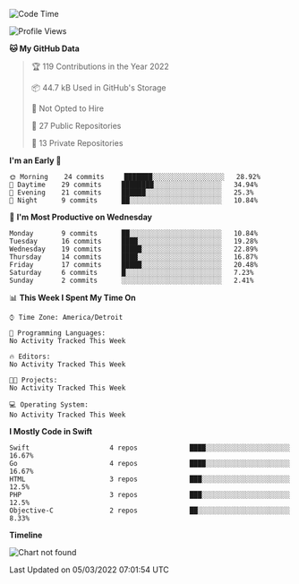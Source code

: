 <!--START_SECTION:waka-->
![Code Time](http://img.shields.io/badge/Code%20Time-26%20mins-blue)

![Profile Views](http://img.shields.io/badge/Profile%20Views-0-blue)

**🐱 My GitHub Data** 

> 🏆 119 Contributions in the Year 2022
 > 
> 📦 44.7 kB Used in GitHub's Storage 
 > 
> 🚫 Not Opted to Hire
 > 
> 📜 27 Public Repositories 
 > 
> 🔑 13 Private Repositories  
 > 
**I'm an Early 🐤** 

```text
🌞 Morning    24 commits     ███████░░░░░░░░░░░░░░░░░░   28.92% 
🌆 Daytime    29 commits     ████████░░░░░░░░░░░░░░░░░   34.94% 
🌃 Evening    21 commits     ██████░░░░░░░░░░░░░░░░░░░   25.3% 
🌙 Night      9 commits      ██░░░░░░░░░░░░░░░░░░░░░░░   10.84%

```
📅 **I'm Most Productive on Wednesday** 

```text
Monday       9 commits      ██░░░░░░░░░░░░░░░░░░░░░░░   10.84% 
Tuesday      16 commits     ████░░░░░░░░░░░░░░░░░░░░░   19.28% 
Wednesday    19 commits     █████░░░░░░░░░░░░░░░░░░░░   22.89% 
Thursday     14 commits     ████░░░░░░░░░░░░░░░░░░░░░   16.87% 
Friday       17 commits     █████░░░░░░░░░░░░░░░░░░░░   20.48% 
Saturday     6 commits      █░░░░░░░░░░░░░░░░░░░░░░░░   7.23% 
Sunday       2 commits      ░░░░░░░░░░░░░░░░░░░░░░░░░   2.41%

```


📊 **This Week I Spent My Time On** 

```text
⌚︎ Time Zone: America/Detroit

💬 Programming Languages: 
No Activity Tracked This Week

🔥 Editors: 
No Activity Tracked This Week

🐱‍💻 Projects: 
No Activity Tracked This Week

💻 Operating System: 
No Activity Tracked This Week

```

**I Mostly Code in Swift** 

```text
Swift                    4 repos             ████░░░░░░░░░░░░░░░░░░░░░   16.67% 
Go                       4 repos             ████░░░░░░░░░░░░░░░░░░░░░   16.67% 
HTML                     3 repos             ███░░░░░░░░░░░░░░░░░░░░░░   12.5% 
PHP                      3 repos             ███░░░░░░░░░░░░░░░░░░░░░░   12.5% 
Objective-C              2 repos             ██░░░░░░░░░░░░░░░░░░░░░░░   8.33%

```


**Timeline**

![Chart not found](https://raw.githubusercontent.com/bryanro92/bryanro92/main/charts/bar_graph.png) 


 Last Updated on 05/03/2022 07:01:54 UTC
<!--END_SECTION:waka-->